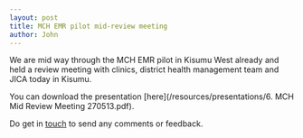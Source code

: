 ```yaml
---
layout: post
title: MCH EMR pilot mid-review meeting
author: John
---
```


We are mid way through the MCH EMR pilot in Kisumu West already and held a review meeting with clinics, district health management team and JICA today in Kisumu.

You can download the presentation [here](/resources/presentations/6. MCH Mid Review Meeting 270513.pdf).

Do get in [touch](/contact) to send any comments or feedback.







